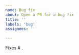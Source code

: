 ```yaml
---
name: Bug fix
about: Open a PR for a bug fix
title: ''
labels: 'bug'
assignees: ''

---
```


Fixes # .
